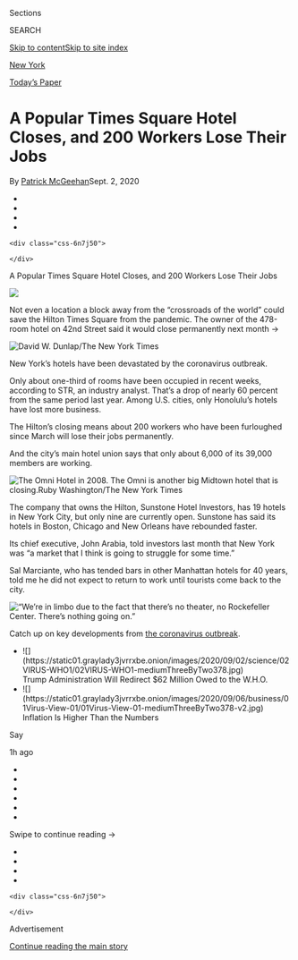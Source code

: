 <div id="app">

<div id="standalone-header">

<div class="interactive-masthead NYTAppHideMasthead css-ri3gv3 e1suatyy0">

<div class="section css-ui9rw0 e1suatyy2">

<div class="css-eph4ug er09x8g0">

<div class="css-6n7j50">

</div>

<span class="css-1dv1kvn">Sections</span>

<div class="css-10488qs">

<span class="css-1dv1kvn">SEARCH</span>

</div>

[Skip to content](#site-content)[Skip to site index](#site-index)

</div>

<div id="masthead-section-label" class="css-1wr3we4 eaxe0e00">

[New
York](https://www.nytimes3xbfgragh.onion/section/nyregion)

</div>

<div class="css-10698na e1huz5gh0">

</div>

</div>

<div id="masthead-bar-one" class="section hasLinks css-15hmgas e1csuq9d3">

<div class="css-uqyvli e1csuq9d0">

</div>

<div class="css-1uqjmks e1csuq9d1">

</div>

<div class="css-9e9ivx">

[](https://myaccount.nytimes3xbfgragh.onion/auth/login?response_type=cookie&client_id=vi)

</div>

<div class="css-1bvtpon e1csuq9d2">

[Today’s Paper](https://www.nytimes3xbfgragh.onion/section/todayspaper)

</div>

</div>

</div>

</div>

<div id="site-content" data-role="main">

# A Popular Times Square Hotel Closes, and 200 Workers Lose Their Jobs

<div class="css-1vegfwe interactive-byline-container">

By [<span class="css-1baulvz last-byline" itemprop="name">Patrick
McGeehan</span>](https://www.nytimes3xbfgragh.onion/by/patrick-mcgeehan)Sept.
2,
2020

</div>

<div id="interactive-standalone-sharetools" class="css-wkcogx">

<div>

<div class="interactive-sharetools css-9z2bwm" data-role="toolbar" data-aria-label="Social Media Share buttons, Save button, and Comments Panel with current comment count" data-testid="share-tools">

  - 
  - 
  - 
  - 
    
    <div class="css-6n7j50">
    
    </div>

</div>

</div>

</div>

<div id="hilton-times-square-hotel-closing" class="section css-l08pwh interactive-minimal interactive-content interactive-size-medium" data-id="100000007321921">

<div class="css-17ih8de interactive-body">

<div id="burst-app" data-role="main">

<div class="css-1r6yfv3 classic">

<div id="dispatch-page" class="section">

<div class="css-d3a86e">

<div class="css-1vba6jp" data-has-media="false">

A Popular Times Square Hotel Closes, and 200 Workers Lose Their
Jobs

</div>

</div>

<div class="css-1xm32e0">

![](https://static01.graylady3jvrrxbe.onion/images/2020/09/02/us/author-patrick-mcgeehan/author-patrick-mcgeehan-thumbStandard.jpg)

</div>

<div class="section css-p1ob2k cards">

<div class="slider css-y2ed8m">

<div class="css-1biw7g7">

<div class="css-1gk6mkq basic-card" data-index="0" data-dispatch-id="RGlzcGF0Y2g6NDI2OA==" data-items-length="6" data-card-type="basic">

<div class="css-xfxz5d" data-has-media="true">

Not even a location a block away from the “crossroads of the world”
could save the Hilton Times Square from the pandemic. The owner of the
478-room hotel on 42nd Street said it would close permanently next month
→

![<span class="css-15esflk">David W. Dunlap/The New York
Times</span>](https://static01.graylady3jvrrxbe.onion/images/2020/09/02/nyregion/02hilton/02hilton-threeByTwoSmallAt2X-v2.jpg)

</div>

</div>

</div>

<div class="css-1biw7g7">

<div class="css-1gk6mkq basic-card" data-index="1" data-dispatch-id="RGlzcGF0Y2g6NDI2OA==" data-items-length="6" data-card-type="basic">

<div class="css-1vba6jp" data-has-media="false">

New York’s hotels have been devastated by the coronavirus outbreak.

Only about one-third of rooms have been occupied in recent weeks,
according to STR, an industry analyst. That’s a drop of nearly 60
percent from the same period last year. Among U.S. cities, only
Honolulu’s hotels have lost more business.

The Hilton’s closing means about 200 workers who have been furloughed
since March will lose their jobs
permanently.

</div>

</div>

</div>

<div class="css-1biw7g7">

<div class="css-1gk6mkq basic-card" data-index="2" data-dispatch-id="RGlzcGF0Y2g6NDI2OA==" data-items-length="6" data-card-type="basic">

<div class="css-xfxz5d" data-has-media="true">

And the city’s main hotel union says that only about 6,000 of its 39,000
members are working.

![<span class="css-1ekvpe0">The Omni Hotel in 2008. The Omni is another
big Midtown hotel that is closing.</span><span class="css-15esflk">Ruby
Washington/The New York
Times</span>](https://static01.graylady3jvrrxbe.onion/images/2020/09/02/nyregion/02hilton2/02hilton2-blog480.jpg)

</div>

</div>

</div>

<div class="css-1biw7g7">

<div class="css-1gk6mkq basic-card" data-index="3" data-dispatch-id="RGlzcGF0Y2g6NDI2OA==" data-items-length="6" data-card-type="basic">

<div class="css-1vba6jp" data-has-media="false">

The company that owns the Hilton, Sunstone Hotel Investors, has 19
hotels in New York City, but only nine are currently open. Sunstone has
said its hotels in Boston, Chicago and New Orleans have rebounded
faster.

Its chief executive, John Arabia, told investors last month that New
York was “a market that I think is going to struggle for some
time.”

</div>

</div>

</div>

<div class="css-1biw7g7">

<div class="css-1gk6mkq basic-card" data-index="4" data-dispatch-id="RGlzcGF0Y2g6NDI2OA==" data-items-length="6" data-card-type="basic">

<div class="css-xfxz5d" data-has-media="true">

Sal Marciante, who has tended bars in other Manhattan hotels for 40
years, told me he did not expect to return to work until tourists come
back to the city.

![<span class="css-1ekvpe0">“We’re in limbo due to the fact that there’s
no theater, no Rockefeller Center. There’s nothing going
on.”</span>](https://static01.graylady3jvrrxbe.onion/images/2020/09/02/nyregion/02hotels3/02hotels3-blog480-v2.jpg)

</div>

</div>

</div>

<div class="css-1biw7g7">

<div class="css-1gk6mkq exit-card" data-index="5" data-dispatch-id="RGlzcGF0Y2g6NDI2OA==" data-items-length="6" data-card-type="exit">

<div class="css-1vba6jp" data-has-media="false">

Catch up on key developments from [<span class="css-1r1o0g5">the
coronavirus
outbreak</span>](https://www.nytimes3xbfgragh.onion/news-event/coronavirus).

  - [](https://www.nytimes3xbfgragh.onion/2020/09/02/health/trump-world-health-organization-coronavirus.html)
    <div class="css-1nnt0xu">
    ![](https://static01.graylady3jvrrxbe.onion/images/2020/09/02/science/02VIRUS-WHO1/02VIRUS-WHO1-mediumThreeByTwo378.jpg)
    </div>
    <div class="css-xyl0vj" data-test-id="related-link-headline">
    Trump Administration Will Redirect $62 Million Owed to the
    W.H.O.
    </div>
  - [](https://www.nytimes3xbfgragh.onion/2020/09/02/business/inflation-worse-pandemic-coronavirus.html)
    <div class="css-1nnt0xu">
    ![](https://static01.graylady3jvrrxbe.onion/images/2020/09/06/business/01Virus-View-01/01Virus-View-01-mediumThreeByTwo378-v2.jpg)
    </div>
    <div class="css-xyl0vj" data-test-id="related-link-headline">
    Inflation Is Higher Than the Numbers
Say
    </div>

</div>

</div>

</div>

</div>

<span class="arrow arrow-left css-sok7ez" data-role="button" data-aria-label="Previous card" hidden="" tabindex="0"></span><span class="arrow arrow-right css-sok7ez" data-role="button" data-aria-label="Next card" tabindex="0"></span>

</div>

1h ago

  - 
  - 
  - 
  - 
  - 
  - 

<div class="css-q95hvb onboarding-swipe">

Swipe to continue reading
→

</div>

</div>

</div>

</div>

</div>

</div>

</div>

<div id="standalone-footer">

<div>

<div>

<div id="interactive-footer-wrapper">

<div class="css-i29ckm">

<div class="interactive-sharetools css-9z2bwm" data-role="toolbar" data-aria-label="Social Media Share buttons, Save button, and Comments Panel with current comment count" data-testid="share-tools">

  - 
  - 
  - 
  - 
    
    <div class="css-6n7j50">
    
    </div>

</div>

</div>

<div>

</div>

<div id="bottom-wrapper" class="css-1ede5it">

<div id="bottom-slug" class="css-l9onyx">

Advertisement

</div>

[Continue reading the main
story](#after-bottom)

<div id="bottom" class="ad bottom-wrapper" style="text-align:center;height:100%;display:block;min-height:90px">

</div>

<div id="after-bottom">

</div>

</div>

## Site Index

<div>

</div>

## Site Information Navigation

  - [© <span>2020</span> <span>The New York Times
    Company</span>](https://help.nytimes3xbfgragh.onion/hc/en-us/articles/115014792127-Copyright-notice)

<!-- end list -->

  - [NYTCo](https://www.nytco.com/)
  - [Contact
    Us](https://help.nytimes3xbfgragh.onion/hc/en-us/articles/115015385887-Contact-Us)
  - [Work with us](https://www.nytco.com/careers/)
  - [Advertise](https://nytmediakit.com/)
  - [T Brand Studio](http://www.tbrandstudio.com/)
  - [Your Ad
    Choices](https://www.nytimes3xbfgragh.onion/privacy/cookie-policy#how-do-i-manage-trackers)
  - [Privacy](https://www.nytimes3xbfgragh.onion/privacy)
  - [Terms of
    Service](https://help.nytimes3xbfgragh.onion/hc/en-us/articles/115014893428-Terms-of-service)
  - [Terms of
    Sale](https://help.nytimes3xbfgragh.onion/hc/en-us/articles/115014893968-Terms-of-sale)
  - [Site
    Map](https://spiderbites.nytimes3xbfgragh.onion)
  - [Help](https://help.nytimes3xbfgragh.onion/hc/en-us)
  - [Subscriptions](https://www.nytimes3xbfgragh.onion/subscription?campaignId=37WXW)

</div>

</div>

</div>

</div>

</div>
